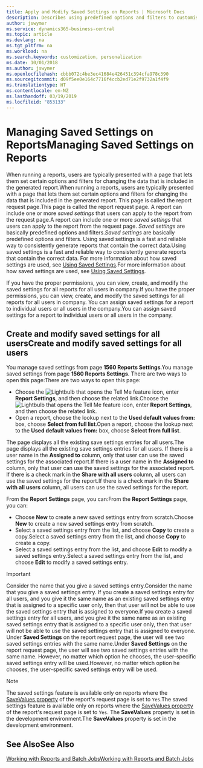 ```yaml
---
title: Apply and Modify Saved Settings on Reports | Microsoft Docs
description: Describes using predefined options and filters to customise a report, and to generate the correct data.
author: jswymer
ms.service: dynamics365-business-central
ms.topic: article
ms.devlang: na
ms.tgt_pltfrm: na
ms.workload: na
ms.search.keywords: customization, personalization
ms.date: 10/01/2018
ms.author: jswymer
ms.openlocfilehash: cbbb072c4be3ec41684e426451c394cfa978c390
ms.sourcegitcommit: d09f5ee0e164c7716f4ccb2ed71e2f9732a1f4f9
ms.translationtype: HT
ms.contentlocale: en-NZ
ms.lasthandoff: 03/19/2019
ms.locfileid: "853133"
---
```

# <a name="managing-saved-settings-on-reports"></a><span data-ttu-id="fb51e-103">Managing Saved Settings on Reports</span><span class="sxs-lookup"><span data-stu-id="fb51e-103">Managing Saved Settings on Reports</span></span>
<span data-ttu-id="fb51e-104">When running a reports, users are typically presented with a page that lets them set certain options and filters for changing the data that is included in the generated report.</span><span class="sxs-lookup"><span data-stu-id="fb51e-104">When running a reports, users are typically presented with a page that lets them set certain options and filters for changing the data that is included in the generated report.</span></span> <span data-ttu-id="fb51e-105">This page is called the report request page.</span><span class="sxs-lookup"><span data-stu-id="fb51e-105">This page is called the report request page.</span></span> <span data-ttu-id="fb51e-106">A report can include one or more *saved settings* that users can apply to the report from the request page.</span><span class="sxs-lookup"><span data-stu-id="fb51e-106">A report can include one or more *saved settings* that users can apply to the report from the request page.</span></span> <span data-ttu-id="fb51e-107">*Saved settings* are basically predefined options and filters.</span><span class="sxs-lookup"><span data-stu-id="fb51e-107">*Saved settings* are basically predefined options and filters.</span></span> <span data-ttu-id="fb51e-108">Using saved settings is a fast and reliable way to consistently generate reports that contain the correct data.</span><span class="sxs-lookup"><span data-stu-id="fb51e-108">Using saved settings is a fast and reliable way to consistently generate reports that contain the correct data.</span></span> <span data-ttu-id="fb51e-109">For more information about how saved settings are used, see [Using Saved Settings](ui-work-report.md#SavedSettings).</span><span class="sxs-lookup"><span data-stu-id="fb51e-109">For more information about how saved settings are used, see [Using Saved Settings](ui-work-report.md#SavedSettings).</span></span>

<span data-ttu-id="fb51e-110">If you have the proper permissions, you can view, create, and modify the saved settings for all reports for all users in company.</span><span class="sxs-lookup"><span data-stu-id="fb51e-110">If you have the proper permissions, you can view, create, and modify the saved settings for all reports for all users in company.</span></span> <span data-ttu-id="fb51e-111">You can assign saved settings for a report to individual users or all users in the company.</span><span class="sxs-lookup"><span data-stu-id="fb51e-111">You can assign saved settings for a report to individual users or all users in the company.</span></span>

<!--
## Apply saved settings to a report
1. Open the report.

   The report request page appears.    
2. In the **Saved Settings** section of the page, set the **Name** field  to the saved settings that you want to use.

   The **Saved Settings** section only appears if the report has been run before or if there are existing saved settings entries. The saved settings entry called **Last used options and filters** is always available. These settings are the option and filter values that were used the last time you ran the report.

-->

## <a name="create-and-modify-saved-settings-for-all-users"></a><span data-ttu-id="fb51e-112">Create and modify saved settings for all users</span><span class="sxs-lookup"><span data-stu-id="fb51e-112">Create and modify saved settings for all users</span></span>
<span data-ttu-id="fb51e-113">You manage saved settings from page **1560 Reports Settings**.</span><span class="sxs-lookup"><span data-stu-id="fb51e-113">You manage saved settings from page **1560 Reports Settings**.</span></span> <span data-ttu-id="fb51e-114">There are two ways to open this page:</span><span class="sxs-lookup"><span data-stu-id="fb51e-114">There are two ways to open this page:</span></span>
-   <span data-ttu-id="fb51e-115">Choose the ![Lightbulb that opens the Tell Me feature](media/ui-search/search_small.png "Tell me what you want to do") icon, enter **Report Settings**, and then choose the related link.</span><span class="sxs-lookup"><span data-stu-id="fb51e-115">Choose the ![Lightbulb that opens the Tell Me feature](media/ui-search/search_small.png "Tell me what you want to do") icon, enter **Report Settings**, and then choose the related link.</span></span>
-   <span data-ttu-id="fb51e-116">Open a report, choose the lookup next to the **Used default values from:** box, choose **Select from full list**.</span><span class="sxs-lookup"><span data-stu-id="fb51e-116">Open a report, choose the lookup next to the **Used default values from:** box, choose **Select from full list**.</span></span>

<span data-ttu-id="fb51e-117">The page displays all the existing save settings entries for all users.</span><span class="sxs-lookup"><span data-stu-id="fb51e-117">The page displays all the existing save settings entries for all users.</span></span> <span data-ttu-id="fb51e-118">If there is a user name in the **Assigned to** column, only that user can use the saved settings for the associated report.</span><span class="sxs-lookup"><span data-stu-id="fb51e-118">If there is a user name in the **Assigned to** column, only that user can use the saved settings for the associated report.</span></span> <span data-ttu-id="fb51e-119">If there is a check mark in the **Share with all users** column, all users can use the saved settings for the report.</span><span class="sxs-lookup"><span data-stu-id="fb51e-119">If there is a check mark in the **Share with all users** column, all users can use the saved settings for the report.</span></span>

<span data-ttu-id="fb51e-120">From the **Report Settings** page, you can:</span><span class="sxs-lookup"><span data-stu-id="fb51e-120">From the **Report Settings** page, you can:</span></span>
-   <span data-ttu-id="fb51e-121">Choose **New** to create a new saved settings entry from scratch.</span><span class="sxs-lookup"><span data-stu-id="fb51e-121">Choose **New** to create a new saved settings entry from scratch.</span></span>
-   <span data-ttu-id="fb51e-122">Select a saved settings entry from the list, and choose **Copy** to create a copy.</span><span class="sxs-lookup"><span data-stu-id="fb51e-122">Select a saved settings entry from the list, and choose **Copy** to create a copy.</span></span>
-   <span data-ttu-id="fb51e-123">Select a saved settings entry from the list, and choose **Edit** to modify a saved settings entry.</span><span class="sxs-lookup"><span data-stu-id="fb51e-123">Select a saved settings entry from the list, and choose **Edit** to modify a saved settings entry.</span></span>


> [!Important]
> <span data-ttu-id="fb51e-124">Consider the name that you give a saved settings entry.</span><span class="sxs-lookup"><span data-stu-id="fb51e-124">Consider the name that you give a saved settings entry.</span></span> <span data-ttu-id="fb51e-125">If you create a saved settings entry for all users, and you give it the same name as an existing saved settings entry that is assigned to a specific user only, then that user will not be able to use the saved settings entry that is assigned to everyone.</span><span class="sxs-lookup"><span data-stu-id="fb51e-125">If you create a saved settings entry for all users, and you give it the same name as an existing saved settings entry that is assigned to a specific user only, then that user will not be able to use the saved settings entry that is assigned to everyone.</span></span>  <span data-ttu-id="fb51e-126">Under **Saved Settings** on the report request page, the user will see two saved settings entries with the same name.</span><span class="sxs-lookup"><span data-stu-id="fb51e-126">Under **Saved Settings** on the report request page, the user will see two saved settings entries with the same name.</span></span> <span data-ttu-id="fb51e-127">However, no matter which option he chooses, the user-specific saved settings entry will be used.</span><span class="sxs-lookup"><span data-stu-id="fb51e-127">However, no matter which option he chooses, the user-specific saved settings entry will be used.</span></span>

> [!NOTE]
> <span data-ttu-id="fb51e-128">The saved settings feature is available only on reports where the [SaveValues property](https://docs.microsoft.com/en-us/dynamics-nav/savevalues-property) of the report's request page is set to `Yes`.</span><span class="sxs-lookup"><span data-stu-id="fb51e-128">The saved settings feature is available only on reports where the [SaveValues property](https://docs.microsoft.com/en-us/dynamics-nav/savevalues-property) of the report's request page is set to `Yes`.</span></span> <span data-ttu-id="fb51e-129">The **SaveValues** property is set in the development environment.</span><span class="sxs-lookup"><span data-stu-id="fb51e-129">The **SaveValues** property is set in the development environment.</span></span>  

## <a name="see-also"></a><span data-ttu-id="fb51e-130">See Also</span><span class="sxs-lookup"><span data-stu-id="fb51e-130">See Also</span></span>
[<span data-ttu-id="fb51e-131">Working with Reports and Batch Jobs</span><span class="sxs-lookup"><span data-stu-id="fb51e-131">Working with Reports and Batch Jobs</span></span>](ui-work-report.md)  
